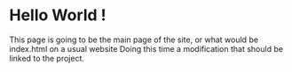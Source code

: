 # Hello World !


This page is going to be the main page of the site, or what would be index.html on a usual website
Doing this time a modification that should be linked to the project.
